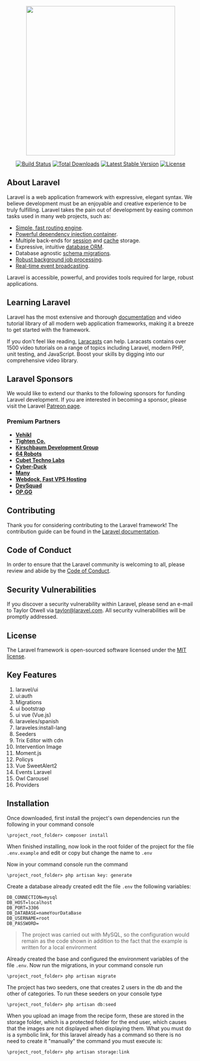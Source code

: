 <p align="center"><img src="https://res.cloudinary.com/dtfbvvkyp/image/upload/v1566331377/laravel-logolockup-cmyk-red.svg" width="400"></p>

<p align="center">
<a href="https://travis-ci.org/laravel/framework"><img src="https://travis-ci.org/laravel/framework.svg" alt="Build Status"></a>
<a href="https://packagist.org/packages/laravel/framework"><img src="https://poser.pugx.org/laravel/framework/d/total.svg" alt="Total Downloads"></a>
<a href="https://packagist.org/packages/laravel/framework"><img src="https://poser.pugx.org/laravel/framework/v/stable.svg" alt="Latest Stable Version"></a>
<a href="https://packagist.org/packages/laravel/framework"><img src="https://poser.pugx.org/laravel/framework/license.svg" alt="License"></a>
</p>

## About Laravel

Laravel is a web application framework with expressive, elegant syntax. We believe development must be an enjoyable and creative experience to be truly fulfilling. Laravel takes the pain out of development by easing common tasks used in many web projects, such as:

- [Simple, fast routing engine](https://laravel.com/docs/routing).
- [Powerful dependency injection container](https://laravel.com/docs/container).
- Multiple back-ends for [session](https://laravel.com/docs/session) and [cache](https://laravel.com/docs/cache) storage.
- Expressive, intuitive [database ORM](https://laravel.com/docs/eloquent).
- Database agnostic [schema migrations](https://laravel.com/docs/migrations).
- [Robust background job processing](https://laravel.com/docs/queues).
- [Real-time event broadcasting](https://laravel.com/docs/broadcasting).

Laravel is accessible, powerful, and provides tools required for large, robust applications.

## Learning Laravel

Laravel has the most extensive and thorough [documentation](https://laravel.com/docs) and video tutorial library of all modern web application frameworks, making it a breeze to get started with the framework.

If you don't feel like reading, [Laracasts](https://laracasts.com) can help. Laracasts contains over 1500 video tutorials on a range of topics including Laravel, modern PHP, unit testing, and JavaScript. Boost your skills by digging into our comprehensive video library.

## Laravel Sponsors

We would like to extend our thanks to the following sponsors for funding Laravel development. If you are interested in becoming a sponsor, please visit the Laravel [Patreon page](https://patreon.com/taylorotwell).

### Premium Partners

- **[Vehikl](https://vehikl.com/)**
- **[Tighten Co.](https://tighten.co)**
- **[Kirschbaum Development Group](https://kirschbaumdevelopment.com)**
- **[64 Robots](https://64robots.com)**
- **[Cubet Techno Labs](https://cubettech.com)**
- **[Cyber-Duck](https://cyber-duck.co.uk)**
- **[Many](https://www.many.co.uk)**
- **[Webdock, Fast VPS Hosting](https://www.webdock.io/en)**
- **[DevSquad](https://devsquad.com)**
- **[OP.GG](https://op.gg)**

## Contributing

Thank you for considering contributing to the Laravel framework! The contribution guide can be found in the [Laravel documentation](https://laravel.com/docs/contributions).

## Code of Conduct

In order to ensure that the Laravel community is welcoming to all, please review and abide by the [Code of Conduct](https://laravel.com/docs/contributions#code-of-conduct).

## Security Vulnerabilities

If you discover a security vulnerability within Laravel, please send an e-mail to Taylor Otwell via [taylor@laravel.com](mailto:taylor@laravel.com). All security vulnerabilities will be promptly addressed.

## License

The Laravel framework is open-sourced software licensed under the [MIT license](https://opensource.org/licenses/MIT).

## Key Features
1. laravel/ui
2. ui:auth
3. Migrations
4. ui bootstrap
5. ui vue (Vue.js)
6. laraveles/spanish
7. laraveles:install-lang
8. Seeders
9. Trix Editor with cdn
10. Intervention Image
11. Moment.js
12. Policys
13. Vue SweetAlert2
14. Events Laravel
15. Owl Carousel
16. Providers

## Installation

Once downloaded, first install the project's own dependencies run the following in your command console
```
\project_root_folder> composer install
```

When finished installing, now look in the root folder of the project for the file `.env.example` and edit or copy but change the name to `.env`

Now in your command console run the command
```
\project_root_folder> php artisan key: generate
```

Create a database already created edit the file `.env` the following variables:
```
DB_CONNECTION=mysql
DB_HOST=localhost
DB_PORT=3306
DB_DATABASE=nameYourDataBase
DB_USERNAME=root
DB_PASSWORD=
```
> The project was carried out with MySQL, so the configuration would remain as the code shown in addition to the fact that the example is written for a local environment

Already created the base and configured the environment variables of the file `.env`. Now run the migrations, in your command console run
```
\project_root_folder> php artisan migrate
```

The project has two seeders, one that creates 2 users in the db and the other of categories. To run these seeders on your console type
```
\project_root_folder> php artisan db:seed
```

When you upload an image from the recipe form, these are stored in the storage folder, which is a protected folder for the end user, which causes that the images are not displayed when displaying them.
What you must do is a symbolic link, for this laravel already has a command so there is no need to create it "manually" the command you must execute is:
```
\project_root_folder> php artisan storage:link
```
